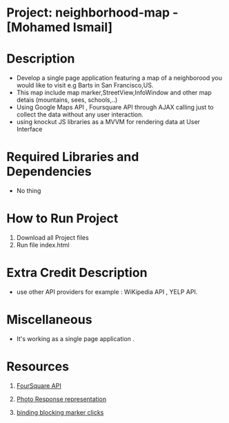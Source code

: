 # Project: neighborhood-map - [Mohamed Ismail]

# Description
   
  - Develop a single page application featuring a map of a neighborood you would like to visit e.g Barts in San Francisco,US.
  - This map include map marker,StreetView,InfoWindow and other  map detais (mountains, sees, schools,..)
  - Using Google Maps API , Foursquare API through AJAX calling just to collect the data without any user interaction.
  - using knockut JS libraries as a MVVM for rendering data at User Interface

# Required Libraries and Dependencies
   - No thing

# How to Run Project 
   1.  Download all Project files
   2.  Run file index.html

# Extra Credit Description
  - use other API providers for example :  WiKipedia API , YELP API.
 
# Miscellaneous
  - It's working as a single page application . 

# Resources
  
   1. [FourSquare API](https://developer.foursquare.com/docs/explore#req=venues/search?)
  
   2. [Photo Response representation](https://developer.foursquare.com/docs/responses/photo)
   
   3. [binding blocking marker clicks](https://discussions.udacity.com/t/click-binding-blocking-marker-clicks/35398/2) 
   
